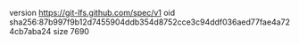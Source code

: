 version https://git-lfs.github.com/spec/v1
oid sha256:87b997f9b12d7455904ddb354d8752cce3c94ddf036aed77fae4a724cb7aba24
size 7690
